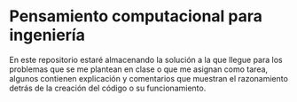 # Pensamiento computacional para ingeniería
En este repositorio estaré almacenando la solución a la que llegue para los problemas que se me plantean en clase o que me asignan como tarea, algunos contienen explicación y comentarios que muestran el razonamiento detrás de la creación del código o su funcionamiento.
